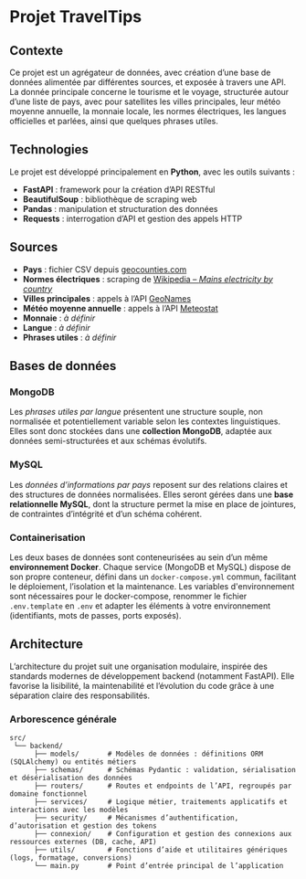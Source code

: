 # Projet TravelTips

## Contexte

Ce projet est un agrégateur de données, avec création d’une base de données alimentée par différentes sources, et exposée à travers une API.  
La donnée principale concerne le tourisme et le voyage, structurée autour d’une liste de pays, avec pour satellites les villes principales, leur météo moyenne annuelle, la monnaie locale, les normes électriques, les langues officielles et parlées, ainsi que quelques phrases utiles.

## Technologies

Le projet est développé principalement en **Python**, avec les outils suivants :

- **FastAPI** : framework pour la création d’API RESTful
- **BeautifulSoup** : bibliothèque de scraping web
- **Pandas** : manipulation et structuration des données
- **Requests** : interrogation d’API et gestion des appels HTTP

## Sources

- **Pays** : fichier CSV depuis [geocounties.com](https://geocounties.com)
- **Normes électriques** : scraping de [Wikipedia – _Mains electricity by country_](https://en.wikipedia.org/wiki/Mains_electricity_by_country)
- **Villes principales** : appels à l’API [GeoNames](https://api.geonames.org)
- **Météo moyenne annuelle** : appels à l’API [Meteostat](https://api.meteostat.net)
- **Monnaie** : _à définir_
- **Langue** : _à définir_
- **Phrases utiles** : _à définir_

## Bases de données

### MongoDB

Les _phrases utiles par langue_ présentent une structure souple, non normalisée et potentiellement variable selon les contextes linguistiques.
Elles sont donc stockées dans une **collection MongoDB**, adaptée aux données semi-structurées et aux schémas évolutifs.

### MySQL

Les _données d’informations par pays_ reposent sur des relations claires et des structures de données normalisées.
Elles seront gérées dans une **base relationnelle MySQL**, dont la structure permet la mise en place de jointures, de contraintes d’intégrité et d’un schéma cohérent.

### Containerisation

Les deux bases de données sont conteneurisées au sein d’un même **environnement Docker**.
Chaque service (MongoDB et MySQL) dispose de son propre conteneur, défini dans un `docker-compose.yml` commun, facilitant le déploiement, l’isolation et la maintenance.
Les variables d'environnement sont nécessaires pour le docker-compose, renommer le fichier `.env.template` en `.env` et adapter les éléments à votre environnement (identifiants, mots de passes, ports exposés).

## Architecture

L’architecture du projet suit une organisation modulaire, inspirée des standards modernes de développement backend (notamment FastAPI).
Elle favorise la lisibilité, la maintenabilité et l’évolution du code grâce à une séparation claire des responsabilités.

### Arborescence générale

```
src/
 └── backend/
      ├── models/       # Modèles de données : définitions ORM (SQLAlchemy) ou entités métiers
      ├── schemas/      # Schémas Pydantic : validation, sérialisation et désérialisation des données
      ├── routers/      # Routes et endpoints de l’API, regroupés par domaine fonctionnel
      ├── services/     # Logique métier, traitements applicatifs et interactions avec les modèles
      ├── security/     # Mécanismes d’authentification, d’autorisation et gestion des tokens
      ├── connexion/    # Configuration et gestion des connexions aux ressources externes (DB, cache, API)
      ├── utils/        # Fonctions d’aide et utilitaires génériques (logs, formatage, conversions)
      └── main.py       # Point d’entrée principal de l’application
```
